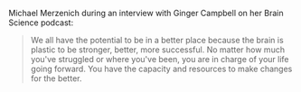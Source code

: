 <!--
.. title: Michael Merzenich on Realizing Potential
.. slug: michael_merzenich
.. date: 2014-01-24 03:27:00 UTC
.. tags: potential
.. category:
.. link: 
.. description: Interview pulled from The Brain Science Podcast
.. type: text
-->
 Michael Merzenich during an interview with Ginger Campbell on her Brain Science podcast:  
 > We all have the potential to be in a better place because the brain is plastic to be stronger, 
 better, more successful. No matter how much you've struggled or where you've been, you are in charge 
 of your life going forward. You have the capacity and resources to make changes for the better. 
